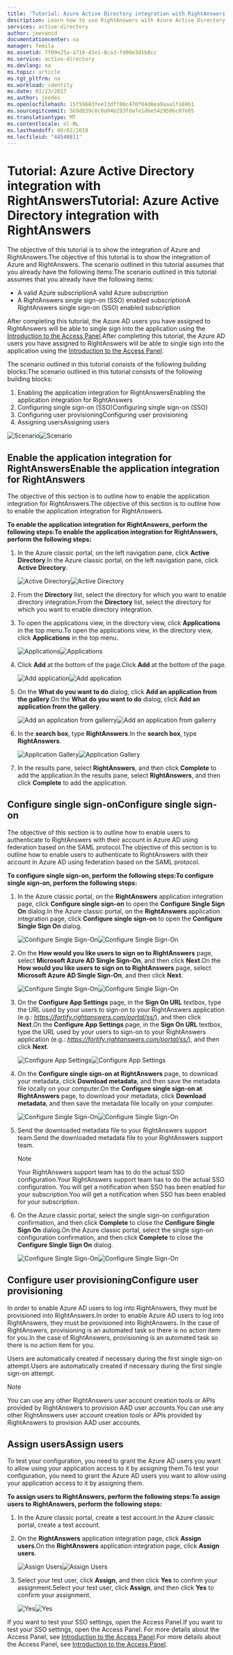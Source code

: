 ```yaml
---
title: 'Tutorial: Azure Active Directory integration with RightAnswers | Microsoft Docs'
description: Learn how to use RightAnswers with Azure Active Directory to enable single sign-on, automated provisioning, and more!
services: active-directory
author: jeevansd
documentationcenter: na
manager: femila
ms.assetid: 7f09e25a-a716-41e1-8ca3-fd00e3d1b8cc
ms.service: active-directory
ms.devlang: na
ms.topic: article
ms.tgt_pltfrm: na
ms.workload: identity
ms.date: 03/23/2017
ms.author: jeedes
ms.openlocfilehash: 15f59603fee13dff86c470f04d8ea9aaa1f169b1
ms.sourcegitcommit: 5b9d839c0c0a94b293fdafe1d6e5429506c07e05
ms.translationtype: MT
ms.contentlocale: nl-NL
ms.lasthandoff: 08/02/2018
ms.locfileid: "44540811"
---
```

# <a name="tutorial-azure-active-directory-integration-with-rightanswers"></a><span data-ttu-id="b5c95-103">Tutorial: Azure Active Directory integration with RightAnswers</span><span class="sxs-lookup"><span data-stu-id="b5c95-103">Tutorial: Azure Active Directory integration with RightAnswers</span></span>
<span data-ttu-id="b5c95-104">The objective of this tutorial is to show the integration of Azure and RightAnswers.</span><span class="sxs-lookup"><span data-stu-id="b5c95-104">The objective of this tutorial is to show the integration of Azure and RightAnswers.</span></span> <span data-ttu-id="b5c95-105">The scenario outlined in this tutorial assumes that you already have the following items:</span><span class="sxs-lookup"><span data-stu-id="b5c95-105">The scenario outlined in this tutorial assumes that you already have the following items:</span></span>

* <span data-ttu-id="b5c95-106">A valid Azure subscription</span><span class="sxs-lookup"><span data-stu-id="b5c95-106">A valid Azure subscription</span></span>
* <span data-ttu-id="b5c95-107">A RightAnswers single sign-on (SSO) enabled subscription</span><span class="sxs-lookup"><span data-stu-id="b5c95-107">A RightAnswers single sign-on (SSO) enabled subscription</span></span>

<span data-ttu-id="b5c95-108">After completing this tutorial, the Azure AD users you have assigned to RightAnswers will be able to single sign into the application using the [Introduction to the Access Panel](active-directory-saas-access-panel-introduction.md).</span><span class="sxs-lookup"><span data-stu-id="b5c95-108">After completing this tutorial, the Azure AD users you have assigned to RightAnswers will be able to single sign into the application using the [Introduction to the Access Panel](active-directory-saas-access-panel-introduction.md).</span></span>

<span data-ttu-id="b5c95-109">The scenario outlined in this tutorial consists of the following building blocks:</span><span class="sxs-lookup"><span data-stu-id="b5c95-109">The scenario outlined in this tutorial consists of the following building blocks:</span></span>

1. <span data-ttu-id="b5c95-110">Enabling the application integration for RightAnswers</span><span class="sxs-lookup"><span data-stu-id="b5c95-110">Enabling the application integration for RightAnswers</span></span>
2. <span data-ttu-id="b5c95-111">Configuring single sign-on (SSO)</span><span class="sxs-lookup"><span data-stu-id="b5c95-111">Configuring single sign-on (SSO)</span></span>
3. <span data-ttu-id="b5c95-112">Configuring user provisioning</span><span class="sxs-lookup"><span data-stu-id="b5c95-112">Configuring user provisioning</span></span>
4. <span data-ttu-id="b5c95-113">Assigning users</span><span class="sxs-lookup"><span data-stu-id="b5c95-113">Assigning users</span></span>

<span data-ttu-id="b5c95-114">![Scenario](https://docstestmedia1.blob.core.windows.net/azure-media/articles/active-directory/media/active-directory-saas-rightanswers-tutorial/IC802925.png "Scenario")</span><span class="sxs-lookup"><span data-stu-id="b5c95-114">![Scenario](https://docstestmedia1.blob.core.windows.net/azure-media/articles/active-directory/media/active-directory-saas-rightanswers-tutorial/IC802925.png "Scenario")</span></span>

## <a name="enable-the-application-integration-for-rightanswers"></a><span data-ttu-id="b5c95-115">Enable the application integration for RightAnswers</span><span class="sxs-lookup"><span data-stu-id="b5c95-115">Enable the application integration for RightAnswers</span></span>
<span data-ttu-id="b5c95-116">The objective of this section is to outline how to enable the application integration for RightAnswers.</span><span class="sxs-lookup"><span data-stu-id="b5c95-116">The objective of this section is to outline how to enable the application integration for RightAnswers.</span></span>

<span data-ttu-id="b5c95-117">**To enable the application integration for RightAnswers, perform the following steps:**</span><span class="sxs-lookup"><span data-stu-id="b5c95-117">**To enable the application integration for RightAnswers, perform the following steps:**</span></span>

1. <span data-ttu-id="b5c95-118">In the Azure classic portal, on the left navigation pane, click **Active Directory**.</span><span class="sxs-lookup"><span data-stu-id="b5c95-118">In the Azure classic portal, on the left navigation pane, click **Active Directory**.</span></span>
   
    <span data-ttu-id="b5c95-119">![Active Directory](https://docstestmedia1.blob.core.windows.net/azure-media/articles/active-directory/media/active-directory-saas-rightanswers-tutorial/IC700993.png "Active Directory")</span><span class="sxs-lookup"><span data-stu-id="b5c95-119">![Active Directory](https://docstestmedia1.blob.core.windows.net/azure-media/articles/active-directory/media/active-directory-saas-rightanswers-tutorial/IC700993.png "Active Directory")</span></span>
2. <span data-ttu-id="b5c95-120">From the **Directory** list, select the directory for which you want to enable directory integration.</span><span class="sxs-lookup"><span data-stu-id="b5c95-120">From the **Directory** list, select the directory for which you want to enable directory integration.</span></span>
3. <span data-ttu-id="b5c95-121">To open the applications view, in the directory view, click **Applications** in the top menu.</span><span class="sxs-lookup"><span data-stu-id="b5c95-121">To open the applications view, in the directory view, click **Applications** in the top menu.</span></span>
   
    <span data-ttu-id="b5c95-122">![Applications](https://docstestmedia1.blob.core.windows.net/azure-media/articles/active-directory/media/active-directory-saas-rightanswers-tutorial/IC700994.png "Applications")</span><span class="sxs-lookup"><span data-stu-id="b5c95-122">![Applications](https://docstestmedia1.blob.core.windows.net/azure-media/articles/active-directory/media/active-directory-saas-rightanswers-tutorial/IC700994.png "Applications")</span></span>
4. <span data-ttu-id="b5c95-123">Click **Add** at the bottom of the page.</span><span class="sxs-lookup"><span data-stu-id="b5c95-123">Click **Add** at the bottom of the page.</span></span>
   
    <span data-ttu-id="b5c95-124">![Add application](https://docstestmedia1.blob.core.windows.net/azure-media/articles/active-directory/media/active-directory-saas-rightanswers-tutorial/IC749321.png "Add application")</span><span class="sxs-lookup"><span data-stu-id="b5c95-124">![Add application](https://docstestmedia1.blob.core.windows.net/azure-media/articles/active-directory/media/active-directory-saas-rightanswers-tutorial/IC749321.png "Add application")</span></span>
5. <span data-ttu-id="b5c95-125">On the **What do you want to do** dialog, click **Add an application from the gallery**.</span><span class="sxs-lookup"><span data-stu-id="b5c95-125">On the **What do you want to do** dialog, click **Add an application from the gallery**.</span></span>
   
    <span data-ttu-id="b5c95-126">![Add an application from gallerry](https://docstestmedia1.blob.core.windows.net/azure-media/articles/active-directory/media/active-directory-saas-rightanswers-tutorial/IC749322.png "Add an application from gallerry")</span><span class="sxs-lookup"><span data-stu-id="b5c95-126">![Add an application from gallerry](https://docstestmedia1.blob.core.windows.net/azure-media/articles/active-directory/media/active-directory-saas-rightanswers-tutorial/IC749322.png "Add an application from gallerry")</span></span>
6. <span data-ttu-id="b5c95-127">In the **search box**, type **RightAnswers**.</span><span class="sxs-lookup"><span data-stu-id="b5c95-127">In the **search box**, type **RightAnswers**.</span></span>
   
    <span data-ttu-id="b5c95-128">![Application Gallery](https://docstestmedia1.blob.core.windows.net/azure-media/articles/active-directory/media/active-directory-saas-rightanswers-tutorial/IC802926.png "Application Gallery")</span><span class="sxs-lookup"><span data-stu-id="b5c95-128">![Application Gallery](https://docstestmedia1.blob.core.windows.net/azure-media/articles/active-directory/media/active-directory-saas-rightanswers-tutorial/IC802926.png "Application Gallery")</span></span>
7. <span data-ttu-id="b5c95-129">In the results pane, select **RightAnswers**, and then click **Complete** to add the application.</span><span class="sxs-lookup"><span data-stu-id="b5c95-129">In the results pane, select **RightAnswers**, and then click **Complete** to add the application.</span></span>
   
## <a name="configure-single-sign-on"></a><span data-ttu-id="b5c95-130">Configure single sign-on</span><span class="sxs-lookup"><span data-stu-id="b5c95-130">Configure single sign-on</span></span>

<span data-ttu-id="b5c95-131">The objective of this section is to outline how to enable users to authenticate to RightAnswers with their account in Azure AD using federation based on the SAML protocol.</span><span class="sxs-lookup"><span data-stu-id="b5c95-131">The objective of this section is to outline how to enable users to authenticate to RightAnswers with their account in Azure AD using federation based on the SAML protocol.</span></span>

<span data-ttu-id="b5c95-132">**To configure single sign-on, perform the following steps:**</span><span class="sxs-lookup"><span data-stu-id="b5c95-132">**To configure single sign-on, perform the following steps:**</span></span>

1. <span data-ttu-id="b5c95-133">In the Azure classic portal, on the **RightAnswers** application integration page, click **Configure single sign-on** to open the **Configure Single Sign On** dialog.</span><span class="sxs-lookup"><span data-stu-id="b5c95-133">In the Azure classic portal, on the **RightAnswers** application integration page, click **Configure single sign-on** to open the **Configure Single Sign On** dialog.</span></span>
   
    <span data-ttu-id="b5c95-134">![Configure Single Sign-On](https://docstestmedia1.blob.core.windows.net/azure-media/articles/active-directory/media/active-directory-saas-rightanswers-tutorial/IC802927.png "Configure Single Sign-On")</span><span class="sxs-lookup"><span data-stu-id="b5c95-134">![Configure Single Sign-On](https://docstestmedia1.blob.core.windows.net/azure-media/articles/active-directory/media/active-directory-saas-rightanswers-tutorial/IC802927.png "Configure Single Sign-On")</span></span>
2. <span data-ttu-id="b5c95-135">On the **How would you like users to sign on to RightAnswers** page, select **Microsoft Azure AD Single Sign-On**, and then click **Next**.</span><span class="sxs-lookup"><span data-stu-id="b5c95-135">On the **How would you like users to sign on to RightAnswers** page, select **Microsoft Azure AD Single Sign-On**, and then click **Next**.</span></span>
   
    <span data-ttu-id="b5c95-136">![Configure Single Sign-On](https://docstestmedia1.blob.core.windows.net/azure-media/articles/active-directory/media/active-directory-saas-rightanswers-tutorial/IC802928.png "Configure Single Sign-On")</span><span class="sxs-lookup"><span data-stu-id="b5c95-136">![Configure Single Sign-On](https://docstestmedia1.blob.core.windows.net/azure-media/articles/active-directory/media/active-directory-saas-rightanswers-tutorial/IC802928.png "Configure Single Sign-On")</span></span>
3. <span data-ttu-id="b5c95-137">On the **Configure App Settings** page, in the **Sign On URL** textbox, type the URL used by your users to sign-on to your RightAnswers application (e.g.: *https://fortify.rightanswers.com/portal/ss/*), and then click **Next**.</span><span class="sxs-lookup"><span data-stu-id="b5c95-137">On the **Configure App Settings** page, in the **Sign On URL** textbox, type the URL used by your users to sign-on to your RightAnswers application (e.g.: *https://fortify.rightanswers.com/portal/ss/*), and then click **Next**.</span></span>
   
    <span data-ttu-id="b5c95-138">![Configure App Settings](https://docstestmedia1.blob.core.windows.net/azure-media/articles/active-directory/media/active-directory-saas-rightanswers-tutorial/IC802929.png "Configure App Settings")</span><span class="sxs-lookup"><span data-stu-id="b5c95-138">![Configure App Settings](https://docstestmedia1.blob.core.windows.net/azure-media/articles/active-directory/media/active-directory-saas-rightanswers-tutorial/IC802929.png "Configure App Settings")</span></span>
4. <span data-ttu-id="b5c95-139">On the **Configure single sign-on at RightAnswers** page, to download your metadata, click **Download metadata**, and then save the metadata file locally on your computer.</span><span class="sxs-lookup"><span data-stu-id="b5c95-139">On the **Configure single sign-on at RightAnswers** page, to download your metadata, click **Download metadata**, and then save the metadata file locally on your computer.</span></span>
   
    <span data-ttu-id="b5c95-140">![Configure Single Sign-On](https://docstestmedia1.blob.core.windows.net/azure-media/articles/active-directory/media/active-directory-saas-rightanswers-tutorial/IC802930.png "Configure Single Sign-On")</span><span class="sxs-lookup"><span data-stu-id="b5c95-140">![Configure Single Sign-On](https://docstestmedia1.blob.core.windows.net/azure-media/articles/active-directory/media/active-directory-saas-rightanswers-tutorial/IC802930.png "Configure Single Sign-On")</span></span>
5. <span data-ttu-id="b5c95-141">Send the downloaded metadata file to your RightAnswers support team.</span><span class="sxs-lookup"><span data-stu-id="b5c95-141">Send the downloaded metadata file to your RightAnswers support team.</span></span>
   
    >[!NOTE]
    ><span data-ttu-id="b5c95-142">Your RightAnswers support team has to do the actual SSO configuration.</span><span class="sxs-lookup"><span data-stu-id="b5c95-142">Your RightAnswers support team has to do the actual SSO configuration.</span></span>
    ><span data-ttu-id="b5c95-143">You will get a notification when SSO has been enabled for your subscription.</span><span class="sxs-lookup"><span data-stu-id="b5c95-143">You will get a notification when SSO has been enabled for your subscription.</span></span>
    > 
    > 

6. <span data-ttu-id="b5c95-144">On the Azure classic portal, select the single sign-on configuration confirmation, and then click **Complete** to close the **Configure Single Sign On** dialog.</span><span class="sxs-lookup"><span data-stu-id="b5c95-144">On the Azure classic portal, select the single sign-on configuration confirmation, and then click **Complete** to close the **Configure Single Sign On** dialog.</span></span>
   
    <span data-ttu-id="b5c95-145">![Configure Single Sign-On](https://docstestmedia1.blob.core.windows.net/azure-media/articles/active-directory/media/active-directory-saas-rightanswers-tutorial/IC802931.png "Configure Single Sign-On")</span><span class="sxs-lookup"><span data-stu-id="b5c95-145">![Configure Single Sign-On](https://docstestmedia1.blob.core.windows.net/azure-media/articles/active-directory/media/active-directory-saas-rightanswers-tutorial/IC802931.png "Configure Single Sign-On")</span></span>
   
## <a name="configure-user-provisioning"></a><span data-ttu-id="b5c95-146">Configure user provisioning</span><span class="sxs-lookup"><span data-stu-id="b5c95-146">Configure user provisioning</span></span>

<span data-ttu-id="b5c95-147">In order to enable Azure AD users to log into RightAnswers, they must be provisioned into RightAnswers.</span><span class="sxs-lookup"><span data-stu-id="b5c95-147">In order to enable Azure AD users to log into RightAnswers, they must be provisioned into RightAnswers.</span></span> <span data-ttu-id="b5c95-148">In the case of RightAnswers, provisioning is an automated task so there is no action item for you.</span><span class="sxs-lookup"><span data-stu-id="b5c95-148">In the case of RightAnswers, provisioning is an automated task so there is no action item for you.</span></span>

<span data-ttu-id="b5c95-149">Users are automatically created if necessary during the first single sign-on attempt.</span><span class="sxs-lookup"><span data-stu-id="b5c95-149">Users are automatically created if necessary during the first single sign-on attempt.</span></span>

>[!NOTE]
><span data-ttu-id="b5c95-150">You can use any other RightAnswers user account creation tools or APIs provided by RightAnswers to provision AAD user accounts.</span><span class="sxs-lookup"><span data-stu-id="b5c95-150">You can use any other RightAnswers user account creation tools or APIs provided by RightAnswers to provision AAD user accounts.</span></span>
> 
> 

## <a name="assign-users"></a><span data-ttu-id="b5c95-151">Assign users</span><span class="sxs-lookup"><span data-stu-id="b5c95-151">Assign users</span></span>
<span data-ttu-id="b5c95-152">To test your configuration, you need to grant the Azure AD users you want to allow using your application access to it by assigning them.</span><span class="sxs-lookup"><span data-stu-id="b5c95-152">To test your configuration, you need to grant the Azure AD users you want to allow using your application access to it by assigning them.</span></span>

<span data-ttu-id="b5c95-153">**To assign users to RightAnswers, perform the following steps:**</span><span class="sxs-lookup"><span data-stu-id="b5c95-153">**To assign users to RightAnswers, perform the following steps:**</span></span>

1. <span data-ttu-id="b5c95-154">In the Azure classic portal, create a test account.</span><span class="sxs-lookup"><span data-stu-id="b5c95-154">In the Azure classic portal, create a test account.</span></span>

2. <span data-ttu-id="b5c95-155">On the **RightAnswers** application integration page, click **Assign users**.</span><span class="sxs-lookup"><span data-stu-id="b5c95-155">On the **RightAnswers** application integration page, click **Assign users**.</span></span>
   
    <span data-ttu-id="b5c95-156">![Assign Users](https://docstestmedia1.blob.core.windows.net/azure-media/articles/active-directory/media/active-directory-saas-rightanswers-tutorial/IC802932.png "Assign Users")</span><span class="sxs-lookup"><span data-stu-id="b5c95-156">![Assign Users](https://docstestmedia1.blob.core.windows.net/azure-media/articles/active-directory/media/active-directory-saas-rightanswers-tutorial/IC802932.png "Assign Users")</span></span>
3. <span data-ttu-id="b5c95-157">Select your test user, click **Assign**, and then click **Yes** to confirm your assignment.</span><span class="sxs-lookup"><span data-stu-id="b5c95-157">Select your test user, click **Assign**, and then click **Yes** to confirm your assignment.</span></span>
   
    <span data-ttu-id="b5c95-158">![Yes](https://docstestmedia1.blob.core.windows.net/azure-media/articles/active-directory/media/active-directory-saas-rightanswers-tutorial/IC767830.png "Yes")</span><span class="sxs-lookup"><span data-stu-id="b5c95-158">![Yes](https://docstestmedia1.blob.core.windows.net/azure-media/articles/active-directory/media/active-directory-saas-rightanswers-tutorial/IC767830.png "Yes")</span></span>

<span data-ttu-id="b5c95-159">If you want to test your SSO settings, open the Access Panel.</span><span class="sxs-lookup"><span data-stu-id="b5c95-159">If you want to test your SSO settings, open the Access Panel.</span></span> <span data-ttu-id="b5c95-160">For more details about the Access Panel, see [Introduction to the Access Panel](active-directory-saas-access-panel-introduction.md).</span><span class="sxs-lookup"><span data-stu-id="b5c95-160">For more details about the Access Panel, see [Introduction to the Access Panel](active-directory-saas-access-panel-introduction.md).</span></span>














